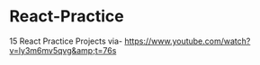 # React-Practice
15 React Practice Projects via- https://www.youtube.com/watch?v=ly3m6mv5qvg&amp;t=76s
